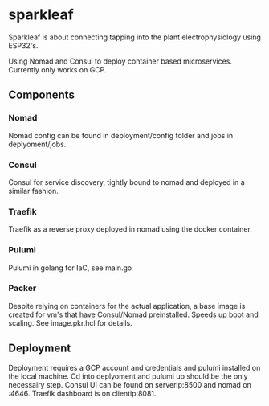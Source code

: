 # sparkleaf

Sparkleaf is about connecting tapping into the plant electrophysiology using ESP32's.

Using Nomad and Consul to deploy container based microservices. Currently only works on GCP.

## Components
### Nomad
Nomad config can be found in deployment/config folder and jobs in deplyoment/jobs.
### Consul
Consul for service discovery, tightly bound to nomad and deployed in a similar fashion.
### Traefik
Traefik as a reverse proxy deployed in nomad using the docker container.
### Pulumi
Pulumi in golang for IaC, see main.go
### Packer
Despite relying on containers for the actual application, a base image is created for vm's that have Consul/Nomad preinstalled. Speeds up boot and scaling. See image.pkr.hcl for details.

## Deployment
Deployment requires a GCP account and credentials and pulumi installed on the local machine. Cd into deplyoment and pulumi up should be the only necessairy step. Consul UI can be found on serverip:8500 and nomad on :4646. Traefik dashboard is on clientip:8081.
